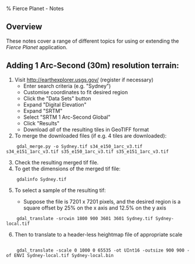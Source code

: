 % Fierce Planet - Notes

## Overview

These notes cover a range of different topics for using or extending the *Fierce Planet* application.


## Adding 1 Arc-Second (30m) resolution terrain:

1. Visit http://earthexplorer.usgs.gov/ (register if necessary)
    - Enter search criteria (e.g. "Sydney")
    - Customise coordinates to fit desired region
    - Click the "Data Sets" button 
    - Expand "Digital Elevation"
    - Expand "SRTM"
    - Select "SRTM 1 Arc-Second Global"
    - Click "Results"
    - Download *all* of the resulting tiles in GeoTIFF format
2. To merge the downloaded files (if e.g. 4 tiles are downloaded):

```
    gdal_merge.py -o Sydney.tif s34_e150_1arc_v3.tif s34_e151_1arc_v3.tif s35_e150_1arc_v3.tif s35_e151_1arc_v3.tif
```

3. Check the resulting merged tif file.
4. To get the dimensions of the merged tif file:

```
    gdalinfo Sydney.tif
```

5. To select a sample of the resulting tif:

    - Suppose the file is 7201 x 7201 pixels, and the desired region is a square offset by 25% on the x axis and 12.5% on the y axis

```
    gdal_translate -srcwin 1800 900 3601 3601 Sydney.tif Sydney-local.tif
```

6.  Then to translate to a header-less heightmap file of appropriate scale

```

    gdal_translate -scale 0 1000 0 65535 -ot UInt16 -outsize 900 900 -of ENVI Sydney-local.tif Sydney-local.bin

```

